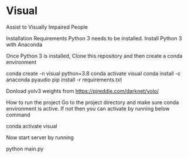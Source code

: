 # Visual
Assist to Visually Impaired People

Installation
Requirements
Python 3 needs to be installed. Install Python 3 with Anaconda

Once Python 3 is installed, Clone this repository and then create a conda environment

conda create -n visual python=3.8
conda activate visual
conda install -c anaconda pyaudio
pip install -r requirements.txt


Donload yolv3 weights from https://pjreddie.com/darknet/yolo/

How to run the project
Go to the project directory and make sure conda environment is active. If not then you can activate by running below command

conda activate visual

Now start server by running

python main.py


